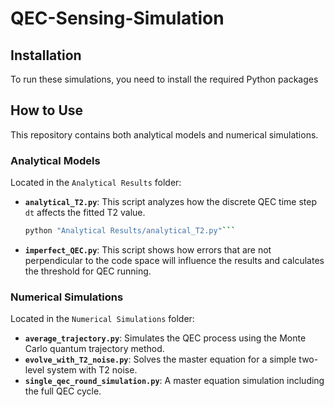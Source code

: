 # QEC-Sensing-Simulation
## Installation
To run these simulations, you need to install the required Python packages
## How to Use

This repository contains both analytical models and numerical simulations.

### Analytical Models
Located in the `Analytical Results` folder:

- **`analytical_T2.py`**: This script analyzes how the discrete QEC time step `dt` affects the fitted T2 value.
  ```bash
  python "Analytical Results/analytical_T2.py"```
- **`imperfect_QEC.py`**: This script shows how errors that are not perpendicular to the code space will influence the results and calculates the threshold for QEC running.
### Numerical Simulations
Located in the `Numerical Simulations` folder:
- **`average_trajectory.py`**: Simulates the QEC process using the Monte Carlo quantum trajectory method.
- **`evolve_with_T2_noise.py`**: Solves the master equation for a simple two-level system with T2 noise.
- **`single_qec_round_simulation.py`**: A master equation simulation including the full QEC cycle.
